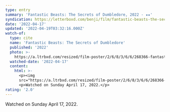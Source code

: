```yaml
---
type: entry
summary: 'Fantastic Beasts: The Secrets of Dumbledore, 2022 - ★★'
syndication: https://letterboxd.com/benji/film/fantastic-beasts-the-secrets-of-dumbledore/
date: '2022-04-17'
updated: '2022-04-19T03:32:16.000Z'
watch-of:
  type: cite
  name: 'Fantastic Beasts: The Secrets of Dumbledore'
  published: '2022'
  photo: >-
    https://a.ltrbxd.com/resized/film-poster/2/6/8/3/6/6/268366-fantastic-beasts-the-secrets-of-dumbledore-0-600-0-900-crop.jpg?v=9f87b69904
  watched-date: '2022-04-17'
  content:
    html: >-
      <p><img
      src="https://a.ltrbxd.com/resized/film-poster/2/6/8/3/6/6/268366-fantastic-beasts-the-secrets-of-dumbledore-0-600-0-900-crop.jpg?v=9f87b69904"/></p>
      <p>Watched on Sunday April 17, 2022.</p>
rating: '2.0'
---
```

Watched on Sunday April 17, 2022.
